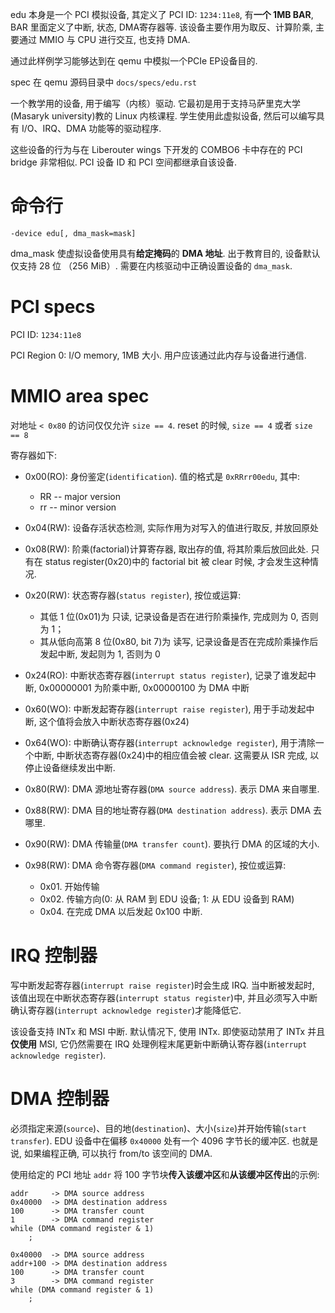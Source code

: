 
edu 本身是一个 PCI 模拟设备, 其定义了 PCI ID: `1234:11e8`, 有**一个 1MB BAR**, BAR 里面定义了中断, 状态, DMA寄存器等. 该设备主要作用为取反、计算阶乘, 主要通过 MMIO 与 CPU 进行交互, 也支持 DMA.

通过此样例学习能够达到在 qemu 中模拟一个PCIe EP设备目的.

spec 在 qemu 源码目录中 `docs/specs/edu.rst`

一个教学用的设备, 用于编写（内核）驱动. 它最初是用于支持马萨里克大学(Masaryk university)教的 Linux 内核课程. 学生使用此虚拟设备, 然后可以编写具有 I/O、IRQ、DMA 功能等的驱动程序.

这些设备的行为与在 Liberouter wings 下开发的 COMBO6 卡中存在的 PCI bridge 非常相似. PCI 设备 ID 和 PCI 空间都继承自该设备.

# 命令行

`-device edu[, dma_mask=mask]`

dma_mask 使虚拟设备使用具有**给定掩码**的 **DMA 地址**. 出于教育目的, 设备默认仅支持 28 位 （256 MiB）. 需要在内核驱动中正确设置设备的 `dma_mask`.

# PCI specs

PCI ID: `1234:11e8`

PCI Region 0: I/O memory, 1MB 大小. 用户应该通过此内存与设备进行通信.

# MMIO area spec

对地址 `< 0x80` 的访问仅仅允许 `size == 4`. reset 的时候, `size == 4` 或者 `size == 8`

寄存器如下:

* 0x00(RO): 身份鉴定(`identification`). 值的格式是 `0xRRrr00edu`, 其中:
  * RR -- major version
  * rr -- minor version

* 0x04(RW): 设备存活状态检测, 实际作用为对写入的值进行取反, 并放回原处

* 0x08(RW): 阶乘(factorial)计算寄存器, 取出存的值, 将其阶乘后放回此处. 只有在 status register(0x20)中的 factorial bit 被 clear 时候, 才会发生这种情况.

* 0x20(RW): 状态寄存器(`status register`), 按位或运算:
  * 其低 1 位(0x01)为 只读, 记录设备是否在进行阶乘操作, 完成则为 0, 否则为 1；
  * 其从低向高第 8 位(0x80, bit 7)为 读写, 记录设备是否在完成阶乘操作后发起中断, 发起则为 1, 否则为 0

* 0x24(RO): 中断状态寄存器(`interrupt status register`), 记录了谁发起中断, 0x00000001 为阶乘中断, 0x00000100 为 DMA 中断

* 0x60(WO): 中断发起寄存器(`interrupt raise register`), 用于手动发起中断, 这个值将会放入中断状态寄存器(0x24)

* 0x64(WO): 中断确认寄存器(`interrupt acknowledge register`), 用于清除一个中断, 中断状态寄存器(0x24)中的相应值会被 clear. 这需要从 ISR 完成, 以停止设备继续发出中断.

* 0x80(RW): DMA 源地址寄存器(`DMA source address`). 表示 DMA 来自哪里.

* 0x88(RW): DMA 目的地址寄存器(`DMA destination address`). 表示 DMA 去哪里.

* 0x90(RW): DMA 传输量(`DMA transfer count`). 要执行 DMA 的区域的大小.

* 0x98(RW): DMA 命令寄存器(`DMA command register`), 按位或运算:
  * 0x01. 开始传输
  * 0x02. 传输方向(0: 从 RAM 到 EDU 设备; 1: 从 EDU 设备到 RAM)
  * 0x04. 在完成 DMA 以后发起 0x100 中断.

# IRQ 控制器

写中断发起寄存器(`interrupt raise register`)时会生成 IRQ. 当中断被发起时, 该值出现在中断状态寄存器(`interrupt status register`)中, 并且必须写入中断确认寄存器(`interrupt acknowledge register`)才能降低它.

该设备支持 INTx 和 MSI 中断. 默认情况下, 使用 INTx. 即使驱动禁用了 INTx 并且**仅使用** MSI, 它仍然需要在 IRQ 处理例程末尾更新中断确认寄存器(`interrupt acknowledge register`).

# DMA 控制器

必须指定来源(`source`)、目的地(`destination`)、大小(`size`)并开始传输(`start transfer`). EDU 设备中在偏移 `0x40000` 处有一个 4096 字节长的缓冲区. 也就是说, 如果编程正确, 可以执行 from/to 该空间的 DMA.

使用给定的 PCI 地址 `addr` 将 100 字节块**传入该缓冲区**和**从该缓冲区传出**的示例:

```
addr     -> DMA source address
0x40000  -> DMA destination address
100      -> DMA transfer count
1        -> DMA command register
while (DMA command register & 1)
    ;
```

```
0x40000  -> DMA source address
addr+100 -> DMA destination address
100      -> DMA transfer count
3        -> DMA command register
while (DMA command register & 1)
    ;
```